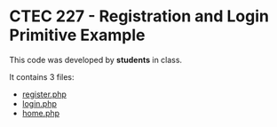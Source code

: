 # CTEC 227 - Registration and Login Primitive Example

This code was developed by **students** in class.

It contains 3 files:

- [register.php](register.php)
- [login.php](login.php)
- [home.php](home.php)

